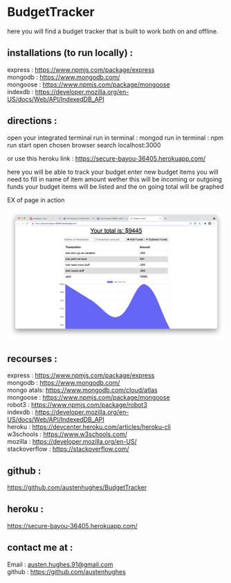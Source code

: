 # BudgetTracker

here you will find a budget tracker that is built to work both on and offline. 

## installations (to run locally) :

express : https://www.npmjs.com/package/express <br />
mongodb : https://www.mongodb.com/<br />
mongoose : https://www.npmjs.com/package/mongoose<br />
indexdb : https://developer.mozilla.org/en-US/docs/Web/API/IndexedDB_API <br />

## directions :

open your integrated terminal 
run in terminal : mongod
run in terminal : npm run start 
open chosen browser 
search localhost:3000

or use this heroku link : https://secure-bayou-36405.herokuapp.com/

here you will be able to track your budget
enter new budget items
    you will need to fill in 
        name of item 
        amount
        wether this will be incoming or outgoing funds
your budget items will be listed and the on going total will be graphed 

EX of page in action 

![](pics/readmepic.png)

## recourses :

express : https://www.npmjs.com/package/express <br />
mongodb : https://www.mongodb.com/<br />
mongo atals: https://www.mongodb.com/cloud/atlas <br />
mongoose : https://www.npmjs.com/package/mongoose<br />
robot3 : https://www.npmjs.com/package/robot3 <br />
indexdb : https://developer.mozilla.org/en-US/docs/Web/API/IndexedDB_API <br />
heroku : https://devcenter.heroku.com/articles/heroku-cli <br />
w3schools : https://www.w3schools.com/ <br />
mozilla : https://developer.mozilla.org/en-US/ <br />
stackoverflow : https://stackoverflow.com/ <br />

## github :

https://github.com/austenhughes/BudgetTracker

## heroku :

https://secure-bayou-36405.herokuapp.com/

## contact me at :

Email : austen.hughes.91@gmail.com <br />
github : https://github.com/austenhughes <br />